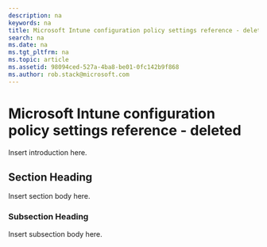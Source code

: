 ```yaml
---
description: na
keywords: na
title: Microsoft Intune configuration policy settings reference - deleted
search: na
ms.date: na
ms.tgt_pltfrm: na
ms.topic: article
ms.assetid: 98094ced-527a-4ba8-be01-0fc142b9f868
ms.author: rob.stack@microsoft.com
---
```

# Microsoft Intune configuration policy settings reference - deleted
Insert introduction here.

## Section Heading
Insert section body here.

### Subsection Heading
Insert subsection body here.

